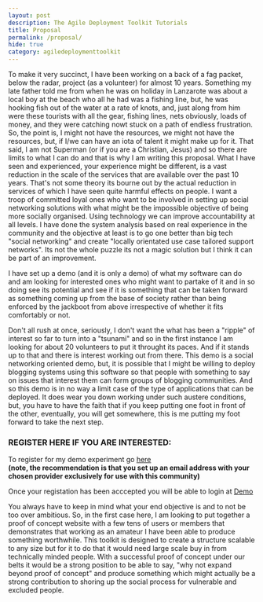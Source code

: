 ```yaml
---
layout: post
description: The Agile Deployment Toolkit Tutorials
title: Proposal
permalink: /proposal/
hide: true
category: agiledeploymenttoolkit
---
```


To make it very succinct, I have been working on a back of a fag packet, below the radar, project (as a volunteer) for almost 10 years. Something my late father told me from when he was on holiday in Lanzarote was about a local boy at the beach who all he had was a fishing line, but, he was hooking fish out of the water at a rate of knots, and, just along from him were these tourists with all the gear, fishing lines, nets obviously, loads of money, and they were catching nowt stuck on a path of endless frustration. So, the point is, I might not have the resources, we might not have the resources, but, if I/we can have an iota of talent it might make up for it. That said, I am not Superman (or if you are a Christian, Jesus) and so there are limits to what I can do and that is why I am writing this proposal. What I have seen and experienced, your experience might be different, is a vast reduction in the scale of the services that are available over the past 10 years. That's not some theory its bourne out by the actual reduction in services of which I have seen quite harmful effects on people. I want a troop of committed loyal ones who want to be involved in setting up social networking solutions with what might be the impossible objective of being more socially organised. Using technology we can improve accountability at all levels. I have done the system analysis based on real experience in the community and the objective at least is to go one better than big tech "social networking" and create "locally orientated use case tailored support networks". Its not the whole puzzle its not a magic solution but I think it can be part of an improvement.   

I have set up a demo (and it is only a demo) of what my software can do and am looking for interested ones who might want to partake of it and in so doing see its potential and see if it is something that can be taken forward as something coming up from the base of society rather than being enforced by the jackboot from above irrespective of whether it fits comfortably or not.  

Don't all rush at once, seriously, I don't want the what has been a "ripple" of interest so far to turn into a "tsunami" and so in the first instance I am looking for about 20 volunteers to put it throught its paces. And if it stands up to that and there is interest working out from there. This demo is a social networking oriented demo, but, it is possible that I might be willing to deploy blogging systems using this software so that people with something to say on issues that interest them can form groups of blogging communities. And so this demo is in no way a limit case of the type of applications that can be deployed. It does wear you down working under such austere conditions, but, you have to have the faith that if you keep putting one foot in front of the other, eventually, you will get somewhere, this is me putting my foot forward to take the next step.  

### REGISTER HERE IF YOU ARE INTERESTED:

To register for my demo experiment go [here](https://docs.google.com/forms/d/e/1FAIpQLSeRVSFZK4vopoboQo01PBd9SYPRj_OirwgEYwJ0f_AOA0V4ow/viewform)  
**(note, the recommendation is that you set up an email address with your chosen provider exclusively for use with this community)**   
  
  
Once your registation has been acccepted you will be able to login at [Demo](https://tryout.nuocial.org.uk)  

You always have to keep in mind what your end objective is and to not be too over ambitious. So, in the first case here, I am looking to put together a proof of concept website with a few tens of users or members that demonstrates that working as an amateur I have been able to produce something worthwhile. This toolkit is designed to create a structure scalable to any size but for it to do that it would need large scale buy in from technically minded people. With a successful proof of concept under our belts it would be a strong position to be able to say, "why not expand beyond proof of concept" and produce something which might actually be a strong contribution to shoring up the social process for vulnerable and excluded people. 
